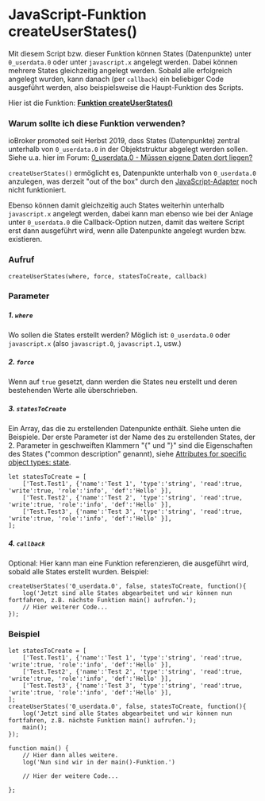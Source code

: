 # JavaScript-Funktion createUserStates()

Mit diesem Script bzw. dieser Funktion können States (Datenpunkte) unter `0_userdata.0` oder unter `javascript.x` angelegt werden. 
Dabei können mehrere States gleichzeitig angelegt werden. Sobald alle erfolgreich angelegt wurden, kann danach (per `callback`) ein beliebiger Code ausgeführt werden, also beispielsweise die Haupt-Funktion des Scripts.

Hier ist die Funktion: **[Funktion createUserStates()](https://github.com/Mic-M/iobroker.createUserStates/blob/master/createUserStates.js)**

### Warum sollte ich diese Funktion verwenden?
ioBroker promoted seit Herbst 2019, dass States (Datenpunkte) zentral unterhalb von `0_userdata.0` in der Objektstruktur abgelegt werden sollen. Siehe u.a. hier im Forum: [0_userdata.0 - Müssen eigene Daten dort liegen?](https://forum.iobroker.net/topic/26389/0_userdata-0-m%C3%BCssen-eigene-daten-dort-liegen)

`createUserStates()` ermöglicht es, Datenpunkte unterhalb von `0_userdata.0` anzulegen, was derzeit "out of the box" durch den [JavaScript-Adapter](https://github.com/ioBroker/ioBroker.javascript) noch nicht funktioniert.

Ebenso können damit gleichzeitig auch States weiterhin unterhalb `javascript.x` angelegt werden, dabei kann man ebenso wie bei der Anlage unter `0_userdata.0` die Callback-Option nutzen, damit das weitere Script erst dann ausgeführt wird, wenn alle Datenpunkte angelegt wurden bzw. existieren.


### Aufruf
`createUserStates(where, force, statesToCreate, callback)`

### Parameter

##### 1. `where`
Wo sollen die States erstellt werden? Möglich ist: `0_userdata.0` oder `javascript.x` (also `javascript.0`, `javascript.1`, usw.)

##### 2. `force` 
Wenn auf `true` gesetzt, dann werden die States neu erstellt und deren bestehenden Werte alle überschrieben.

##### 3. `statesToCreate`
Ein Array, das die zu erstellenden Datenpunkte enthält. Siehe unten die Beispiele. Der erste Parameter ist der Name des zu erstellenden States, der 2. Parameter in geschweiften Klammern "{" und "}" sind die Eigenschaften des States ("common description" genannt), siehe [Attributes for specific object types: state](https://github.com/ioBroker/ioBroker/blob/master/doc/SCHEMA.md#state). 
```
let statesToCreate = [
    ['Test.Test1', {'name':'Test 1', 'type':'string', 'read':true, 'write':true, 'role':'info', 'def':'Hello' }],
    ['Test.Test2', {'name':'Test 2', 'type':'string', 'read':true, 'write':true, 'role':'info', 'def':'Hello' }],
    ['Test.Test3', {'name':'Test 3', 'type':'string', 'read':true, 'write':true, 'role':'info', 'def':'Hello' }],
];
```

##### 4. `callback`
Optional: Hier kann man eine Funktion referenzieren, die ausgeführt wird, sobald alle States erstellt wurden.
Beispiel:
```
createUserStates('0_userdata.0', false, statesToCreate, function(){
    log('Jetzt sind alle States abgearbeitet und wir können nun fortfahren, z.B. nächste Funktion main() aufrufen.');
    // Hier weiterer Code...
});
```


### Beispiel

```
let statesToCreate = [
    ['Test.Test1', {'name':'Test 1', 'type':'string', 'read':true, 'write':true, 'role':'info', 'def':'Hello' }],
    ['Test.Test2', {'name':'Test 2', 'type':'string', 'read':true, 'write':true, 'role':'info', 'def':'Hello' }],
    ['Test.Test3', {'name':'Test 3', 'type':'string', 'read':true, 'write':true, 'role':'info', 'def':'Hello' }],
];
createUserStates('0_userdata.0', false, statesToCreate, function(){
    log('Jetzt sind alle States abgearbeitet und wir können nun fortfahren, z.B. nächste Funktion main() aufrufen.');
    main();
});

function main() {
    // Hier dann alles weitere.
    log('Nun sind wir in der main()-Funktion.')

    // Hier der weitere Code...
    
};
```

